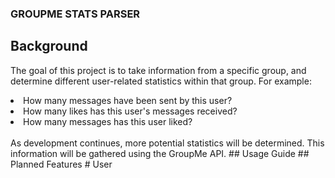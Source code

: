 ### GROUPME STATS PARSER
## Background
The goal of this project is to take information from a specific group, and determine different user-related statistics within that group. For example:
<li>How many messages have been sent by this user?</li>
<li>How many likes has this user's messages received?</li>
<li>How many messages has this user liked?</li>
<br>
As development continues, more potential statistics will be determined. This information will be gathered using the GroupMe API.
## Usage Guide
## Planned Features
# User 
